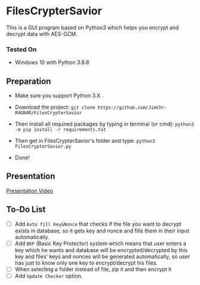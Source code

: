 # FilesCrypterSavior
This is a GUI program based on Python3 which helps you encrypt and decrypt data with AES-GCM.

### Tested On
- Windows 10 with Python 3.8.8


## Preparation
- Make sure you support Python 3.X .
- Download the project: `git clone https://github.com/JimChr-R4GN4R/FilesCrypterSavior`
- Then install all required packages by typing in terminal (or cmd):
`python3 -m pip install -r requirements.txt`


- Then get in FilesCrypterSavior's folder and type:
`python3 FilesCrypterSavior.py`

- Done!

## Presentation
[Presentation Video](https://www.youtube.com/watch?v=K3w5Q58m8UA)


## To-Do List
- [ ] Add `Auto fill Key&Nonce` that checks if the file you want to decrypt exists in database, so it gets key and nonce and fills them in their input automatically.
- [ ] Add `BKP` (Basic Key Protector) system which means that user enters a key which he wants and database will be encrypted/decrypted by this key and files' keys and nonces will be generated automatically, so user has just to know only one key to encrypt/decrypt his files.
- [ ] When selecting a folder instead of file, zip it and then encrypt it
- [ ] Add `Update Checker` option.
